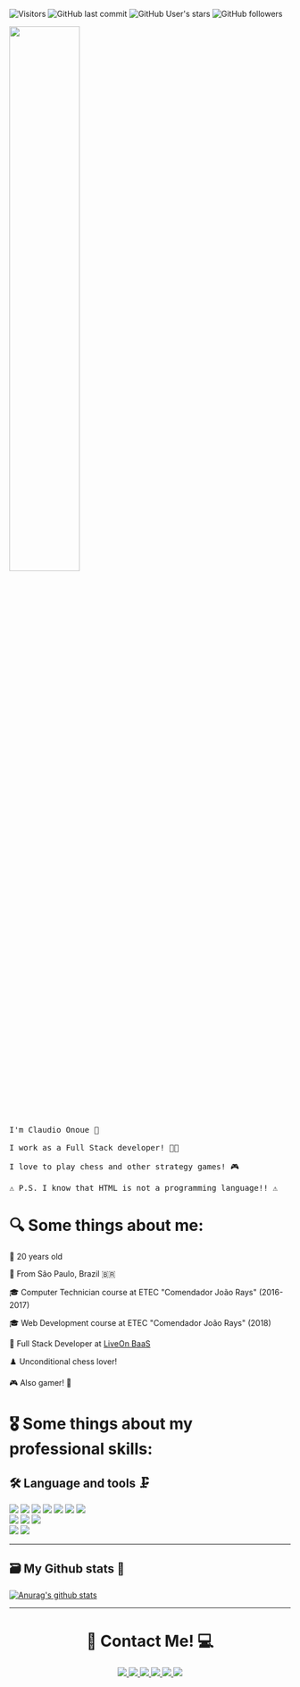 ![Visitors](https://visitor-badge.laobi.icu/badge?page_id=claudioonoue.claudioonoue)
![GitHub last commit](https://img.shields.io/github/last-commit/claudioonoue/claudioonoue)
![GitHub User's stars](https://img.shields.io/github/stars/claudioonoue?style=social)
![GitHub followers](https://img.shields.io/github/followers/claudioonoue?style=social)

<p>
  <img src="https://media1.tenor.com/images/15f0729d004bbf7ecea976b38a1fd8cb/tenor.gif" width="50%">
  <br><br>
  <samp>
    I'm Claudio Onoue 🖖
    <br><br>
    I work as a Full Stack developer! 👨‍💻
    <br><br>
    I love to play chess and other strategy games! 🎮
    <br><br>
    ⚠ P.S. I know that HTML is not a programming language!! ⚠
  </samp>
</p>

# 🔍 Some things about me:

🔋 20 years old

🌃 From São Paulo, Brazil 🇧🇷

🎓 Computer Technician course at ETEC "Comendador João Rays" (2016-2017)

🎓 Web Development course at ETEC "Comendador João Rays" (2018)

📌 Full Stack Developer at <a href="https://liveonbaas.com/">LiveOn BaaS</a>

♟️ Unconditional chess lover!

🎮 Also gamer! 👾

# 🎖 Some things about my professional skills:

## 🛠 Language and tools 🗜

<p>
    <img src="https://img.shields.io/badge/html5%20-%23E34F26.svg?&style=for-the-badge&logo=html5&logoColor=white"/>
    <img src="https://img.shields.io/badge/css3%20-%231572B6.svg?&style=for-the-badge&logo=css3&logoColor=white"/>
    <img src="https://img.shields.io/badge/javascript%20-%23323330.svg?&style=for-the-badge&logo=javascript&logoColor=%23F7DF1E"/>
    <img src="https://img.shields.io/badge/php-%23777BB4.svg?&style=for-the-badge&logo=php&logoColor=white"/>
    <img src="https://img.shields.io/badge/go-%2300ADD8.svg?&style=for-the-badge&logo=go&logoColor=white"/>
    <img src="https://img.shields.io/badge/c%23%20-%23239120.svg?&style=for-the-badge&logo=c-sharp&logoColor=white"/>
    <img src="https://img.shields.io/badge/shell_script%20-%23121011.svg?&style=for-the-badge&logo=gnu-bash&logoColor=white"/>
    <br/>
    <img src="https://img.shields.io/badge/mysql-%2300f.svg?&style=for-the-badge&logo=mysql&logoColor=white&color=black"/>
    <img src ="https://img.shields.io/badge/postgres-%23316192.svg?&style=for-the-badge&logo=postgresql&logoColor=white"/>
    <img src ="https://img.shields.io/badge/MongoDB-%234ea94b.svg?&style=for-the-badge&logo=mongodb&logoColor=white"/>
    <br/>
    <img src="https://img.shields.io/badge/docker%20-%230db7ed.svg?&style=for-the-badge&logo=docker&logoColor=white"/>
    <img src="https://img.shields.io/badge/git%20-%23F05033.svg?&style=for-the-badge&logo=git&logoColor=white"/>
</p>

-------

## 🗃 My Github stats 📏

[![Anurag's github stats](https://github-readme-stats.vercel.app/api?username=claudioonoue&show_icons=true&theme=dark)](https://github.com/anuraghazra/github-readme-stats)

-------

<div align="center">

# 📱 Contact Me! 💻

<a href="https://www.linkedin.com/in/claudio-onoue">
    <img src="https://img.shields.io/badge/LinkedIn%20-%230077B5.svg?&style=for-the-badge&logo=linkedin&logoColor=white"/> 
</a>
<a href="https://join.skype.com/invite/ssnkEArSbcNO">
    <img src="https://img.shields.io/badge/Skype%20-%2300AFF0.svg?&style=for-the-badge&logo=Skype&logoColor=white"/>
</a>
<a href="https://wa.me/5511965600263">
    <img src="https://img.shields.io/badge/WhatsApp%20-%2325D366.svg?&style=for-the-badge&logo=WhatsApp&logoColor=white"/>
</a>
<a href="https://www.facebook.com/ClaudioOnoue">
    <img src="https://img.shields.io/badge/Facebook%20-%231877F2.svg?&style=for-the-badge&logo=Facebook&logoColor=white"/>
</a>
<a href="https://www.instagram.com/claudio_onoue">
    <img src="https://img.shields.io/badge/Instagram%20-%23E4405F.svg?&style=for-the-badge&logo=Instagram&logoColor=white"/>
</a>
<a href="https://open.spotify.com/user/217ehvi3ojxk5sy7wpfctz5yi?si=gjWGNiZWSiC-HuyNwrXadg">
    <img src="https://img.shields.io/badge/Spotify%20-%231ED760.svg?&style=for-the-badge&logo=Spotify&logoColor=white"/>
</a>

</div>
